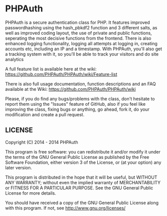 # PHPAuth

PHPAuth is a secure authentication class for PHP. 
It features improved passwordhashing using the hash_pbkdf2 function and 3 different salts, as well as improved coding layout, the use of private and public functions, seperating the most decisive functions from the frontend. 
There is also enhanced logging functionality, logging all attempts at logging in, creating accounts etc, including an IP and a timestamp.
With PHPAuth, you'll also get a tracking system with it, so you'll be able to track your visitors and do site analytics

A full feature list is available here at the wiki: https://github.com/PHPAuth/PHPAuth/wiki/Feature-list

There is also full usage documentation, function descriptions and an FAQ available at the Wiki: https://github.com/PHPAuth/PHPAuth/wiki

Please, if you do find any bugs/problems with the class, don't hesitate to report them using the "Issues" feature of GitHub, also if you feel like improving the class, fixing bugs or anything, go ahead, fork it, do your modification and create a pull request.

LICENSE
---------------
Copyright (C) 2014 - 2014  PHPAuth

This program is free software: you can redistribute it and/or modify
it under the terms of the GNU General Public License as published by
the Free Software Foundation, either version 3 of the License, or
(at your option) any later version.

This program is distributed in the hope that it will be useful,
but WITHOUT ANY WARRANTY; without even the implied warranty of
MERCHANTABILITY or FITNESS FOR A PARTICULAR PURPOSE.  See the
GNU General Public License for more details.

You should have received a copy of the GNU General Public License
along with this program.  If not, see <http://www.gnu.org/licenses/>


